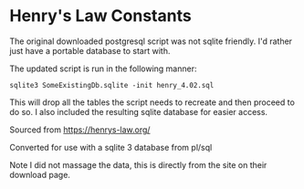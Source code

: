 # Henry's Law Constants

The original downloaded postgresql script was not sqlite friendly.
I'd rather just have a portable database to start with.

The updated script is run in the following manner:

    sqlite3 SomeExistingDb.sqlite -init henry_4.02.sql

This will drop all the tables the script needs to recreate and then proceed to do so.
I also included the resulting sqlite database for easier access.

Sourced from https://henrys-law.org/

Converted for use with a sqlite 3 database from pl/sql

Note I did not massage the data, this is directly from the site on their download page.
